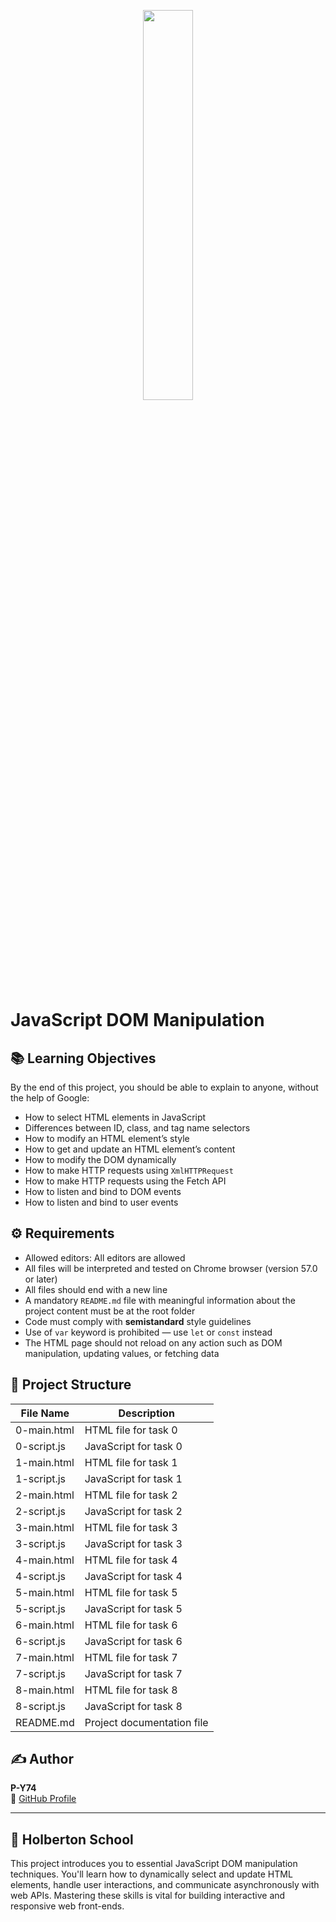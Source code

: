 <p align="center">
   <img src="https://github.com/user-attachments/assets/7d564981-cb81-43e7-819a-25ffcfc5bd72" width="40%" height="40%"/>
</p>

# JavaScript DOM Manipulation

## 📚 Learning Objectives

By the end of this project, you should be able to explain to anyone, without the help of Google:

- How to select HTML elements in JavaScript  
- Differences between ID, class, and tag name selectors  
- How to modify an HTML element’s style  
- How to get and update an HTML element’s content  
- How to modify the DOM dynamically  
- How to make HTTP requests using `XmlHTTPRequest`  
- How to make HTTP requests using the Fetch API  
- How to listen and bind to DOM events  
- How to listen and bind to user events  

## ⚙️ Requirements

- Allowed editors: All editors are allowed  
- All files will be interpreted and tested on Chrome browser (version 57.0 or later)  
- All files should end with a new line  
- A mandatory `README.md` file with meaningful information about the project content must be at the root folder  
- Code must comply with **semistandard** style guidelines  
- Use of `var` keyword is prohibited — use `let` or `const` instead  
- The HTML page should not reload on any action such as DOM manipulation, updating values, or fetching data  

## 📂 Project Structure

| File Name     | Description                 |
|---------------|-----------------------------|
| 0-main.html   | HTML file for task 0         |
| 0-script.js   | JavaScript for task 0        |
| 1-main.html   | HTML file for task 1         |
| 1-script.js   | JavaScript for task 1        |
| 2-main.html   | HTML file for task 2         |
| 2-script.js   | JavaScript for task 2        |
| 3-main.html   | HTML file for task 3         |
| 3-script.js   | JavaScript for task 3        |
| 4-main.html   | HTML file for task 4         |
| 4-script.js   | JavaScript for task 4        |
| 5-main.html   | HTML file for task 5         |
| 5-script.js   | JavaScript for task 5        |
| 6-main.html   | HTML file for task 6         |
| 6-script.js   | JavaScript for task 6        |
| 7-main.html   | HTML file for task 7         |
| 7-script.js   | JavaScript for task 7        |
| 8-main.html   | HTML file for task 8         |
| 8-script.js   | JavaScript for task 8        |
| README.md     | Project documentation file   |

## ✍️ Author

**P-Y74**  
🔗 [GitHub Profile](https://github.com/P-Y74)

---

## 🏫 Holberton School

This project introduces you to essential JavaScript DOM manipulation techniques. You'll learn how to dynamically select and update HTML elements, handle user interactions, and communicate asynchronously with web APIs. Mastering these skills is vital for building interactive and responsive web front-ends.
